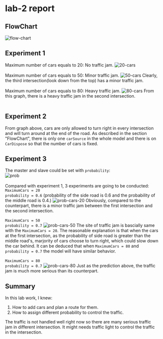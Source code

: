 # lab-2 report
## FlowChart
![flow-chart](https://tva1.sinaimg.cn/large/007S8ZIlgy1ggqrs56w3lj30yl08ijsw.jpg)
## Experiment 1
Maximum number of cars equals to 20: No traffic jam.
![20-cars](https://tva1.sinaimg.cn/large/007S8ZIlgy1ggqnmdms3wg30rv0gre81.gif)
<br></br>
Maximum number of cars equals to 50: Minor traffic jam.
![50-cars](https://tva1.sinaimg.cn/large/007S8ZIlgy1ggqo5v0xi2g30rv0gru0z.gif)
Clearly, the third intersection(look down from the top) has a minor traffic jam.
<br></br>
Maximum number of cars equals to 80: Heavy traffic jam.
![80-cars](https://tva1.sinaimg.cn/large/007S8ZIlgy1ggqosbkkh0g30rx0gru0x.gif)
From this graph, there is a heavy traffic jam in the second intersection.<br></br>
## Experiment 2
From graph above, cars are only allowed to turn right in every intersection and will turn around at the end of the road. As described in the section "FlowChart", there is only one `carSource` in the whole model and there is on `CarDispose` so that the number of cars is fixed.
## Experiment 3
The master and slave could be set with `probability`:  
![prob](https://tva1.sinaimg.cn/large/007S8ZIlgy1ggqrzjm77xj30e6051t8p.jpg)
<br></br>
Compared with experiment 1, 3 experiments are going to be conducted:  
`MaximumCars = 20`  
`probability = 0.6` (probability of the side road is 0.6 and the probability of the  middle road is 0.4.)
![prob-cars-20](https://tva1.sinaimg.cn/large/007S8ZIlgy1ggqv6fvhpjg30rx0grx6j.gif)
Obviously, compared to the counterpart, there is a minor traffic jam between the first intersection and the second intersection.
<br></br>
`MaximumCars = 50`  
`probability = 0.7`
![prob-cars-50](https://tva1.sinaimg.cn/large/007S8ZIlgy1ggqvepu5xig30rx0grb2a.gif)
The site of traffic jam is bascially same with the `MaximumCars = 20`. The reasonable explanation is that when the cars at the first intersection, as the probability of side road is greater than the middle road's, marjority of cars choose to turn right, which could slow down the car behind. It can be deduced that when `MaximumCars = 80` and `probability = 0.7` the model will have similar behavior.
<br></br>
`MaximumCars = 80`  
`probability = 0.7`
![prob-cars-80](https://tva1.sinaimg.cn/large/007S8ZIlgy1ggqvuk6snig30rx0grb2a.gif)
Just as the prediction above, the traffic jam is much more serious than its counterpart.
## Summary
In this lab work, I knew:
1. How to add cars and plan a route for them.
2. How to assign different probability to control the traffic.  

The traffic is not handled well right now so there are many serious traffic jam in different intersection. It might needs traffic light to control the traffic in the intersection.